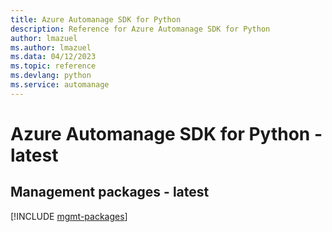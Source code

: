 ```yaml
---
title: Azure Automanage SDK for Python
description: Reference for Azure Automanage SDK for Python
author: lmazuel
ms.author: lmazuel
ms.data: 04/12/2023
ms.topic: reference
ms.devlang: python
ms.service: automanage
---
```

# Azure Automanage SDK for Python - latest

## Management packages - latest
[!INCLUDE [mgmt-packages](automanage-mgmt-index.md)]